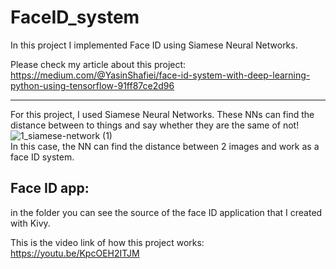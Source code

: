 # FaceID_system

In this project I implemented Face ID using Siamese Neural Networks. <br>

Please check my article about this project: <br>
https://medium.com/@YasinShafiei/face-id-system-with-deep-learning-python-using-tensorflow-91ff87ce2d96

---
For this project, I used Siamese Neural Networks. These NNs can find the distance between to things and say whether they are the same of not! <br>
![1_siamese-network (1)](https://github.com/YasinShafiei/FaceID_system/assets/91404054/078f61ac-7a36-4de8-8b9c-67034e00d658) <br>
In this case, the NN can find the distance between 2 images and work as a face ID system. 


## Face ID app:
in the folder you can see the source of the face ID application that I created with Kivy. <br>

This is the video link of how this project works: <br>
https://youtu.be/KpcOEH2ITJM


